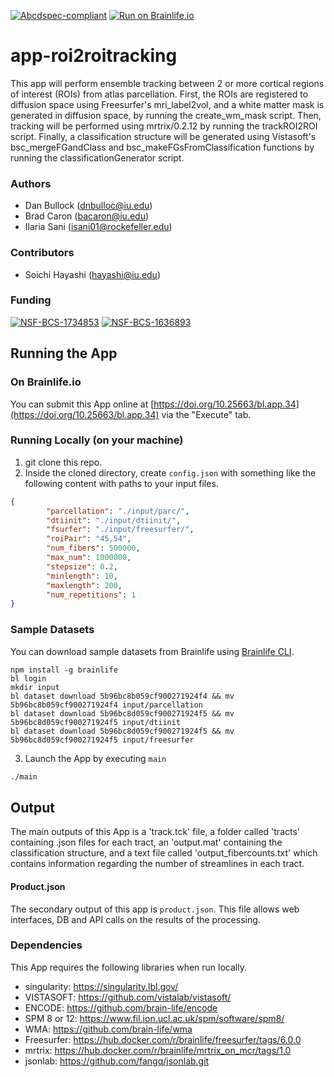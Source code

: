 [![Abcdspec-compliant](https://img.shields.io/badge/ABCD_Spec-v1.1-green.svg)](https://github.com/soichih/abcd-spec)
[![Run on Brainlife.io](https://img.shields.io/badge/Brainlife-bl.app.34-blue.svg)](https://doi.org/10.25663/bl.app.34)

# app-roi2roitracking
This app will perform ensemble tracking between 2 or more cortical regions of interest (ROIs) from  atlas parcellation. First, the ROIs are registered to diffusion space using Freesurfer's mri_label2vol, and a white matter mask is generated in diffusion space, by running the create_wm_mask script. Then, tracking will be performed using mrtrix/0.2.12 by running the trackROI2ROI script. Finally, a classification structure will be generated using Vistasoft's bsc_mergeFGandClass and bsc_makeFGsFromClassification functions by running the classificationGenerator script.

### Authors
- Dan Bullock (dnbulloc@iu.edu)
- Brad Caron (bacaron@iu.edu)
- Ilaria Sani (isani01@rockefeller.edu)

### Contributors
- Soichi Hayashi (hayashi@iu.edu)

### Funding
[![NSF-BCS-1734853](https://img.shields.io/badge/NSF_BCS-1734853-blue.svg)](https://nsf.gov/awardsearch/showAward?AWD_ID=1734853)
[![NSF-BCS-1636893](https://img.shields.io/badge/NSF_BCS-1636893-blue.svg)](https://nsf.gov/awardsearch/showAward?AWD_ID=1636893)

## Running the App 

### On Brainlife.io

You can submit this App online at [https://doi.org/10.25663/bl.app.34](https://doi.org/10.25663/bl.app.34) via the "Execute" tab.

### Running Locally (on your machine)

1. git clone this repo.
2. Inside the cloned directory, create `config.json` with something like the following content with paths to your input files.

```json
{
        "parcellation": "./input/parc/",
        "dtiinit": "./input/dtiinit/",
        "fsurfer": "./input/freesurfer/",
        "roiPair": "45,54",      
        "num_fibers": 500000,
        "max_num": 1000000,
        "stepsize": 0.2,
        "minlength": 10,
        "maxlength": 200,
        "num_repetitions": 1
}
```

### Sample Datasets

You can download sample datasets from Brainlife using [Brainlife CLI](https://github.com/brain-life/cli).

```
npm install -g brainlife
bl login
mkdir input
bl dataset download 5b96bc8b059cf900271924f4 && mv 5b96bc8b059cf900271924f4 input/parcellation
bl dataset download 5b96bc8d059cf900271924f5 && mv 5b96bc8d059cf900271924f5 input/dtiinit
bl dataset download 5b96bc8d059cf900271924f5 && mv 5b96bc8d059cf900271924f5 input/freesurfer

```


3. Launch the App by executing `main`

```bash
./main
```

## Output

The main outputs of this App is a 'track.tck' file, a folder called 'tracts' containing .json files for each tract, an 'output.mat' containing the classification structure, and a text file called 'output_fibercounts.txt' which contains information regarding the number of streamlines in each tract.

#### Product.json
The secondary output of this app is `product.json`. This file allows web interfaces, DB and API calls on the results of the processing. 

### Dependencies

This App requires the following libraries when run locally.

  - singularity: https://singularity.lbl.gov/
  - VISTASOFT: https://github.com/vistalab/vistasoft/
  - ENCODE: https://github.com/brain-life/encode
  - SPM 8 or 12: https://www.fil.ion.ucl.ac.uk/spm/software/spm8/
  - WMA: https://github.com/brain-life/wma
  - Freesurfer: https://hub.docker.com/r/brainlife/freesurfer/tags/6.0.0
  - mrtrix: https://hub.docker.com/r/brainlife/mrtrix_on_mcr/tags/1.0
  - jsonlab: https://github.com/fangq/jsonlab.git
